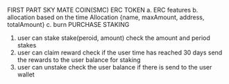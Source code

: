 FIRST PART
SKY MATE COIN(SMC) ERC TOKEN
a. ERC features
b. allocation based on the time
Allocation {name, maxAmount, address, totalAmount}
c. burn
PURCHASE
STAKING

1. user can stake
stake(peroid, amount)
check the amount and period
stakes
2. user can claim reward
check if the user time has reached 30 days
send the rewards to the user balance for staking
3. user can unstake
check the user balance if there is send to the user wallet
